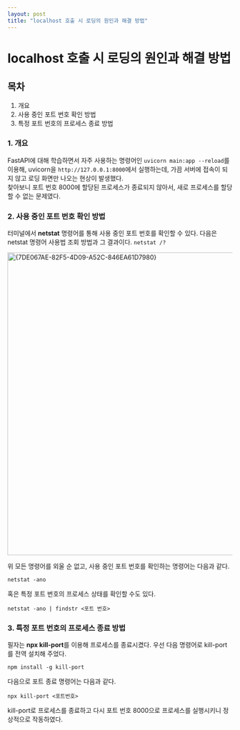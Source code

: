 ```yaml
---
layout: post
title: "localhost 호출 시 로딩의 원인과 해결 방법"
--- 
```


localhost 호출 시 로딩의 원인과 해결 방법
=========================================

## 목차
1. 개요
2. 사용 중인 포트 번호 확인 방법
3. 특정 포트 번호의 프로세스 종료 방법


### 1. 개요
FastAPI에 대해 학습하면서 자주 사용하는 명령어인 ``uvicorn main:app --reload``를 이용해,
uvicorn을 ``http://127.0.0.1:8000``에서 실행하는데, 가끔 서버에 접속이 되지 않고 로딩 화면만 나오는 현상이 발생했다.<br>
찾아보니 포트 번호 8000에 할당된 프로세스가 종료되지 않아서, 새로 프로세스를 할당할 수 없는 문제였다.

### 2. 사용 중인 포트 번호 확인 방법
터미널에서 **netstat** 명령어를 통해 사용 중인 포트 번호를 확인할 수 있다. 다음은 netstat 명령어 사용법 조회 방법과 그 결과이다.
``netstat /?``

<img width="678" height="678" alt="{7DE067AE-82F5-4D09-A52C-846EA61D7980}" src="https://github.com/user-attachments/assets/c6342aa3-d039-4513-843c-d7ac1e7bb6e9" />

위 모든 명령어를 외울 순 없고, 사용 중인 포트 번호를 확인하는 명령어는 다음과 같다.

``netstat -ano``


혹은 특정 포트 번호의 프로세스 상태를 확인할 수도 있다.

``netstat -ano | findstr <포트 번호>``


### 3. 특정 포트 번호의 프로세스 종료 방법
필자는 **npx kill-port**를 이용해 프로세스를 종료시켰다.
우선 다음 명령어로 kill-port를 전역 설치해 주었다.

``npm install -g kill-port``


다음으로 포트 종료 명령어는 다음과 같다.

``npx kill-port <포트번호>``


kill-port로 프로세스를 종료하고 다시 포트 번호 8000으로 프로세스를 실행시키니 정상적으로 작동하였다.

